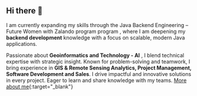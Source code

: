 ## Hi there 👋

I am currently expanding my skills through the Java Backend Engineering – Future Women with Zalando program program , where I am deepening my **backend development** knowledge with a focus on scalable, modern Java applications.

Passionate about **Geoinformatics and Technology - AI** , I blend technical expertise with strategic insight. Known for problem-solving and teamwork, I bring experience in **GIS & Remote Sensing Analytics, Project Management, Software Development and Sales**. I drive impactful and innovative solutions in every project. Eager to learn and share knowledge with my teams. [More about me](https://linda-ochwada.netlify.app/){:target="_blank"}

<!--Check out my portfolio <a href="https://ochwada.github.io" target="_blank">Ochwada.linda</a>.




**Ochwada/ochwada** is a ✨ _special_ ✨ repository because its `README.md` (this file) appears on your GitHub profile.

Here are some ideas to get you started:

- 🔭 I’m currently working on ...
- 🌱 I’m currently learning ...
- 👯 I’m looking to collaborate on ...
- 🤔 I’m looking for help with ...
- 💬 Ask me about ...
- 📫 How to reach me: ...
- 😄 Pronouns: ...
- ⚡ Fun fact: ...
-->
